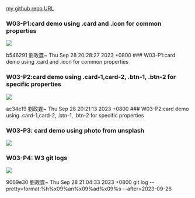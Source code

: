 [my github repo URL](https://github.com/github212410368/1121-sweb-demo-212410368.git)

### W03-P1:card demo using .card and .icon for common properties

![](w03-p1.png)

b546291 劉政霆~ Thu Sep 28 20:28:27 2023 +0800 ### W03-P1:card demo using .card and .icon for common properties

### W03-P2:card demo using .card-1,card-2, .btn-1, .btn-2 for specific properties

![](w03-p2.png)

ac34e19 劉政霆~ Thu Sep 28 20:21:13 2023 +0800 ### W03-P2:card demo using .card-1,card-2, .btn-1, .btn-2 for specific properties

### W03-P3: card demo using photo from unsplash

![](w03-p3.png)

### W03-P4: W3 git logs

![](w03-p4.png)

9069e30 劉政霆~ Thu Sep 28 21:04:33 2023 +0800 git log --pretty=format:%h%x09%an%x09%ad%x09%s --after=2023-09-26
